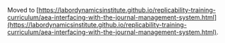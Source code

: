 Moved to [https://labordynamicsinstitute.github.io/replicability-training-curriculum/aea-interfacing-with-the-journal-management-system.html](https://labordynamicsinstitute.github.io/replicability-training-curriculum/aea-interfacing-with-the-journal-management-system.html).
